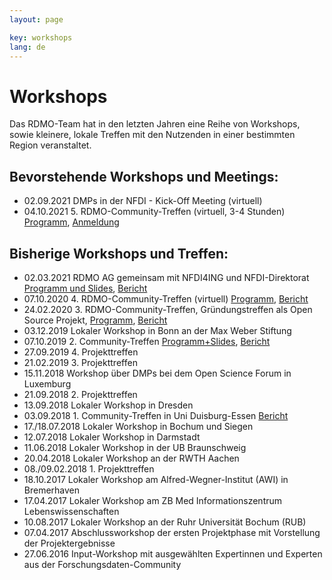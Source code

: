 ```yaml
---
layout: page

key: workshops
lang: de
---
```


Workshops
=========

Das RDMO-Team hat in den letzten Jahren eine Reihe von Workshops, sowie kleinere, lokale Treffen mit den Nutzenden in einer bestimmten Region veranstaltet.


Bevorstehende Workshops und Meetings:
------------------
* 02.09.2021 DMPs in der NFDI - Kick-Off Meeting (virtuell)
* 04.10.2021 5. RDMO-Community-Treffen (virtuell, 3-4 Stunden) [Programm](/events/workshop102021_programm), [Anmeldung](https://meetings.aip.de/event/13/)

Bisherige Workshops und Treffen:
--------------------------------
* 02.03.2021 RDMO AG gemeinsam mit NFDI4ING und NFDI-Direktorat [Programm und Slides](/docs/nfdiws/workshop-nfdi), [Bericht](/docs/nfdiws/wsreport)
* 07.10.2020 4. RDMO-Community-Treffen (virtuell) [Programm](/events/workshop102020_programm), [Bericht](https://www.forschungsdaten.org/index.php/Viertes_Community-Treffen)
* 24.02.2020 3. RDMO-Community-Treffen, Gründungstreffen als Open Source Projekt, [Programm](/events/workshop022020_programm), [Bericht](https://www.forschungsdaten.org/index.php/Drittes_Community-Treffen)
* 03.12.2019 Lokaler Workshop in Bonn an der Max Weber Stiftung
* 07.10.2019 2. Community-Treffen [Programm+Slides](/events/workshop2019), [Bericht](https://www.forschungsdaten.org/index.php/Zweites_Community-Treffen)
* 27.09.2019 4. Projekttreffen
* 21.02.2019 3. Projekttreffen
* 15.11.2018 Workshop über DMPs bei dem Open Science Forum in Luxemburg
* 21.09.2018 2. Projekttreffen
* 13.09.2018 Lokaler Workshop in Dresden
* 03.09.2018 1. Community-Treffen in Uni Duisburg-Essen [Bericht](http://www.forschungsdaten.org/index.php/Erstes_Community-Treffen)
* 17./18.07.2018 Lokaler Workshop in Bochum und Siegen
* 12.07.2018 Lokaler Workshop in Darmstadt
* 11.06.2018 Lokaler Workshop in der UB Braunschweig
* 20.04.2018 Lokaler Workshop an der RWTH Aachen
* 08./09.02.2018 1. Projekttreffen
* 18.10.2017 Lokaler Workshop am Alfred-Wegner-Institut (AWI) in Bremerhaven
* 17.04.2017 Lokaler Workshop am ZB Med Informationszentrum Lebenswissenschaften
* 10.08.2017 Lokaler Workshop an der Ruhr Universität Bochum (RUB)
* 07.04.2017 Abschlussworkshop der ersten Projektphase mit Vorstellung der Projektergebnisse
* 27.06.2016 Input-Workshop mit ausgewählten Expertinnen und Experten aus der Forschungsdaten-Community
